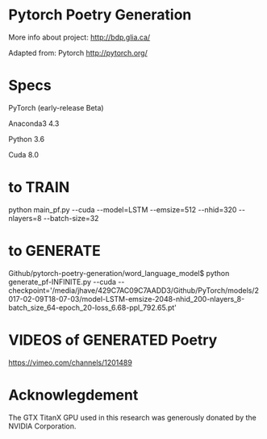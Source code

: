 # Pytorch Poetry Generation
More info about project: http://bdp.glia.ca/

Adapted from: Pytorch http://pytorch.org/

# Specs
PyTorch (early-release Beta)

Anaconda3 4.3

Python 3.6

Cuda 8.0

# to TRAIN
python main_pf.py --cuda --model=LSTM --emsize=512 --nhid=320 --nlayers=8 --batch-size=32

# to GENERATE
Github/pytorch-poetry-generation/word_language_model$ python generate_pf-INFINITE.py --cuda --checkpoint='/media/jhave/429C7AC09C7AADD3/Github/PyTorch/models/2017-02-09T18-07-03/model-LSTM-emsize-2048-nhid_200-nlayers_8-batch_size_64-epoch_20-loss_6.68-ppl_792.65.pt' 

# VIDEOS of GENERATED Poetry
https://vimeo.com/channels/1201489

# Acknowlegdement
The GTX TitanX GPU used in this research was generously donated by the NVIDIA Corporation.
